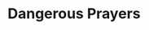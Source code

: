---
published: false
layout: watch-promo
categories: watch
series-id: dangerous-prayers
title: Dangerous Prayers
---